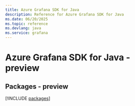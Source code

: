 ```yaml
---
title: Azure Grafana SDK for Java
description: Reference for Azure Grafana SDK for Java
ms.date: 06/20/2025
ms.topic: reference
ms.devlang: java
ms.service: grafana
---
```

# Azure Grafana SDK for Java - preview
## Packages - preview
[!INCLUDE [packages](grafana-index.md)]